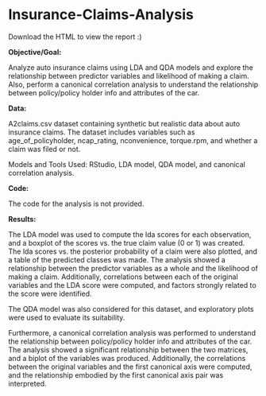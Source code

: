 # Insurance-Claims-Analysis
Download the HTML to view the report :) 

**Objective/Goal:**

Analyze auto insurance claims using LDA and QDA models and explore the relationship between predictor variables and likelihood of making a claim. Also, perform a canonical correlation analysis to understand the relationship between policy/policy holder info and attributes of the car.


**Data:**

A2claims.csv dataset containing synthetic but realistic data about auto insurance claims. The dataset includes variables such as age_of_policyholder, ncap_rating, nconvenience, torque.rpm, and whether a claim was filed or not.

Models and Tools Used: RStudio, LDA model, QDA model, and canonical correlation analysis.


**Code:**

The code for the analysis is not provided.


**Results:**

The LDA model was used to compute the lda scores for each observation, and a boxplot of the scores vs. the true claim value (0 or 1) was created. The lda scores vs. the posterior probability of a claim were also plotted, and a table of the predicted classes was made. The analysis showed a relationship between the predictor variables as a whole and the likelihood of making a claim. Additionally, correlations between each of the original variables and the LDA score were computed, and factors strongly related to the score were identified.

The QDA model was also considered for this dataset, and exploratory plots were used to evaluate its suitability.

Furthermore, a canonical correlation analysis was performed to understand the relationship between policy/policy holder info and attributes of the car. The analysis showed a significant relationship between the two matrices, and a biplot of the variables was produced. Additionally, the correlations between the original variables and the first canonical axis were computed, and the relationship embodied by the first canonical axis pair was interpreted.

